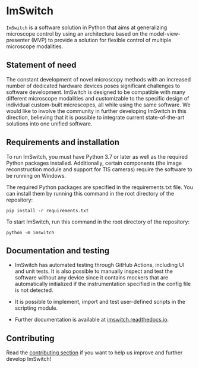 # ImSwitch
``ImSwitch`` is a software solution in Python that aims at generalizing microscope control by using an architecture based on the model-view-presenter (MVP) to provide a solution for flexible control of multiple microscope modalities.

## Statement of need

The constant development of novel microscopy methods with an increased number of dedicated
hardware devices poses significant challenges to software development. 
ImSwitch is designed to be compatible with many different microscope modalities and customizable to the
specific design of individual custom-built microscopes, all while using the same software. We
would like to involve the community in further developing ImSwitch in this direction, believing
that it is possible to integrate current state-of-the-art solutions into one unified software.

## Requirements and installation

To run ImSwitch, you must have Python 3.7 or later as well as the required Python packages installed. Additionally, certain components (the image reconstruction module and support for TIS cameras) require the software to be running on Windows.

The required Python packages are specified in the requirements.txt file. You can install them by running this command in the root directory of the repository:

```
pip install -r requirements.txt
```

To start ImSwitch, run this command in the root directory of the repository:

```
python -m imswitch
```

## Documentation and testing

* ImSwitch has automated testing through GitHub Actions, including UI and unit tests. It is also possible to manually inspect and test the software without any device since it contains mockers that are automatically initialized if the instrumentation specified in the config file is not detected.

* It is possible to implement, import and test user-defined scripts in the scripting module. 

* Further documentation is available at [imswitch.readthedocs.io](https://imswitch.readthedocs.io).

## Contributing

Read the [contributing section](https://imswitch.readthedocs.io/en/latest/contributing.html) if you want to help us improve and further develop ImSwitch!
